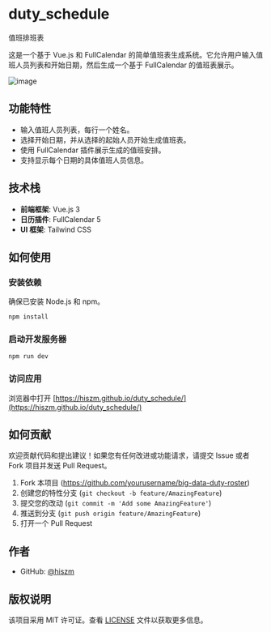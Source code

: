 
# duty_schedule
值班排班表

这是一个基于 Vue.js 和 FullCalendar 的简单值班表生成系统。它允许用户输入值班人员列表和开始日期，然后生成一个基于 FullCalendar 的值班表展示。

![image](https://github.com/hiszm/duty_schedule/assets/19571157/b8a297fa-9da9-4983-9ca0-20eec7d8517d)


## 功能特性

- 输入值班人员列表，每行一个姓名。
- 选择开始日期，并从选择的起始人员开始生成值班表。
- 使用 FullCalendar 插件展示生成的值班安排。
- 支持显示每个日期的具体值班人员信息。

## 技术栈

- **前端框架**: Vue.js 3
- **日历插件**: FullCalendar 5
- **UI 框架**: Tailwind CSS

## 如何使用

### 安装依赖

确保已安装 Node.js 和 npm。

```bash
npm install
```

### 启动开发服务器

```bash
npm run dev
```

### 访问应用

浏览器中打开 [https://hiszm.github.io/duty_schedule/](https://hiszm.github.io/duty_schedule/)

## 如何贡献

欢迎贡献代码和提出建议！如果您有任何改进或功能请求，请提交 Issue 或者 Fork 项目并发送 Pull Request。

1. Fork 本项目 (https://github.com/yourusername/big-data-duty-roster)
2. 创建您的特性分支 (`git checkout -b feature/AmazingFeature`)
3. 提交您的改动 (`git commit -m 'Add some AmazingFeature'`)
4. 推送到分支 (`git push origin feature/AmazingFeature`)
5. 打开一个 Pull Request

## 作者

- GitHub: [@hiszm](https://github.com/hiszm)

## 版权说明

该项目采用 MIT 许可证。查看 [LICENSE](LICENSE) 文件以获取更多信息。


